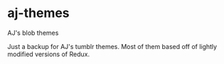# aj-themes
AJ's blob themes

Just a backup for AJ's tumblr themes. Most of them based off of lightly modified versions of Redux.
